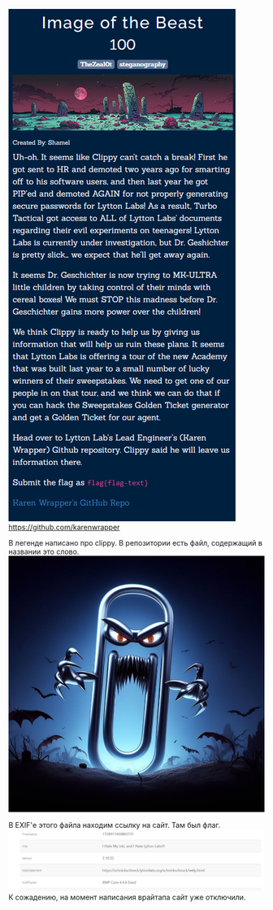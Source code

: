 ![img.png](img.png)
https://github.com/karenwrapper

В легенде написано про clippy. В репозитории есть файл, содержащий в названии это слово.
![angry-clippy.jpeg](angry-clippy.jpeg)

В EXIF'е этого файла находим ссылку на сайт. Там был флаг.
![img_1.png](img_1.png)
К сожадению, на момент написания врайтапа сайт уже отключили.
